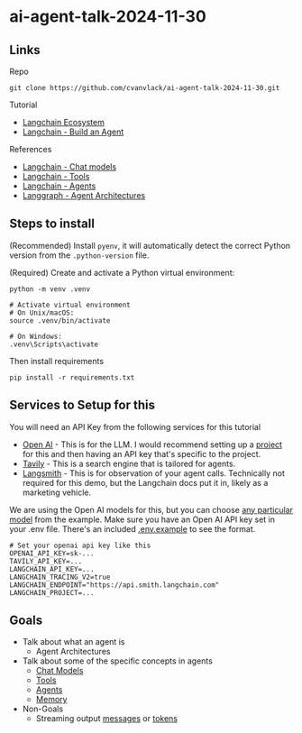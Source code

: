 # ai-agent-talk-2024-11-30
## Links
Repo
```
git clone https://github.com/cvanvlack/ai-agent-talk-2024-11-30.git
```

Tutorial
- [Langchain Ecosystem](https://python.langchain.com/docs/introduction/)
- [Langchain - Build an Agent](https://python.langchain.com/docs/tutorials/agents/)

References
- [Langchain - Chat models](https://python.langchain.com/docs/concepts/chat_models/)
- [Langchain - Tools](https://python.langchain.com/docs/concepts/tools/)
- [Langchain - Agents](https://python.langchain.com/docs/concepts/agents/)
- [Langgraph - Agent Architectures](https://langchain-ai.github.io/langgraph/concepts/agentic_concepts/)


## Steps to install
(Recommended) Install `pyenv`, it will automatically detect the correct Python version from the `.python-version` file. 

(Required) Create and activate a Python virtual environment:
```
python -m venv .venv

# Activate virtual environment
# On Unix/macOS:
source .venv/bin/activate

# On Windows:
.venv\Scripts\activate
```
Then install requirements
```
pip install -r requirements.txt
```
## Services to Setup for this
You will need an API Key from the following services for this tutorial
- [Open AI](https://platform.openai.com/settings/organization/api-keys) - This is for the LLM. I would recommend setting up a [project](https://platform.openai.com/settings/organization/projects) for this and then having an API key that's specific to the project.
- [Tavily](https://tavily.com/) - This is a search engine that is tailored for agents.
- [Langsmith](https://smith.langchain.com/) - This is for observation of your agent calls. Technically not required for this demo, but the Langchain docs put it in, likely as a marketing vehicle.

We are using the Open AI models for this, but you can choose [any particular model](https://python.langchain.com/docs/tutorials/agents/#using-language-models) from the example. Make sure you have an Open AI API key set in your .env file. There's an included [.env.example](.env.example) to see the format.
``` .env
# Set your openai api key like this
OPENAI_API_KEY=sk-...
TAVILY_API_KEY=...
LANGCHAIN_API_KEY=...
LANGCHAIN_TRACING_V2=true
LANGCHAIN_ENDPOINT="https://api.smith.langchain.com"
LANGCHAIN_PROJECT=...
```
## Goals

- Talk about what an agent is
  - Agent Architectures
- Talk about some of the specific concepts in agents
  - [Chat Models](https://python.langchain.com/docs/concepts/chat_models/)
  - [Tools](https://python.langchain.com/docs/concepts/tools/)
  - [Agents](https://python.langchain.com/docs/concepts/agents/)
  - [Memory](https://python.langchain.com/docs/tutorials/agents/#streaming-tokens)
- Non-Goals
  - Streaming output [messages](https://python.langchain.com/docs/tutorials/agents/#streaming-messages) or [tokens](https://python.langchain.com/docs/tutorials/agents/#streaming-tokens)
